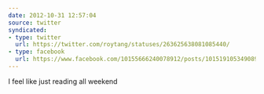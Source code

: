 ```yaml
---
date: 2012-10-31 12:57:04
source: twitter
syndicated:
- type: twitter
  url: https://twitter.com/roytang/statuses/263625638081085440/
- type: facebook
  url: https://www.facebook.com/10155666240078912/posts/10151910534908912
---
```


I feel like just reading all weekend